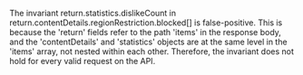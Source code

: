 The invariant return.statistics.dislikeCount in return.contentDetails.regionRestriction.blocked[] is false-positive. This is because the 'return' fields refer to the path 'items' in the response body, and the 'contentDetails' and 'statistics' objects are at the same level in the 'items' array, not nested within each other. Therefore, the invariant does not hold for every valid request on the API.

